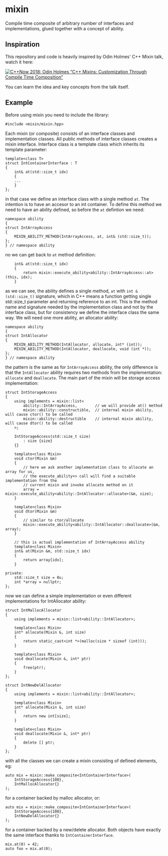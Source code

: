 # mixin

Compile time composite of arbitrary number of interfaces and implementations,
glued together with a concept of ability.

## Inspiration
This repository and code is heavily inspired by Odin Holmes' C++ Mixin talk, watch it here:

[![C++Now 2018: Odin Holmes “C++ Mixins: Customization Through Compile Time Composition”](https://img.youtube.com/vi/wWZi_wPyVvs/0.jpg)](https://www.youtube.com/watch?v=wWZi_wPyVvs)

You can learn the idea and key concepts from the talk itself.

## Example

Before using mixin you need to include the library:

```
#include <mixin/mixin.hpp>
```

Each mixin (or composite) consists of an interface classes and implementation classes. All public methods of interface classes
creates a mixin interface. Interface class is a template class which inherits its template parameter:

```
template<class T>
struct IntContainerInterface : T
{
    int& at(std::size_t idx)
    {
    ...
    }
};
```

in that case we define an interface class with a single method `at`. The intention is to have an accesor to an int container. To
define this method we need to have an ability defined, so before the `at` defintion we need:

```
namespace ability
{
struct IntArrayAccess
{
    MIXIN_ABILITY_METHOD(IntArrayAccess, at, int& (std::size_t));
};
} // namespace ability
```

no we can get back to `at` method definition:

```
    int& at(std::size_t idx)
    {
        return mixin::execute_ability<ability::IntArrayAccess::at>(this, idx);
    }
```

as we can see, the ability defines a single method, `at` with `int & (std::size_t)` signature, which in C++ means a function
getting single std::size_t parameter and returning reference to an int. This is the method name and signature needed by the
implementation class and not by the interface class, but for consistency we define the interface class the same way. We will
need one more ability, an allocator ability:

```
namespace ability
{
struct IntAllocator
{
    MIXIN_ABILITY_METHOD(IntAllocator, allocate, int* (int));
    MIXIN_ABILITY_METHOD(IntAllocator, deallocate, void (int *));
};
} // namespace ability
```

the pattern is the same as for `IntArrayAccess` ability, the only difference is that the `IntAllocator` ability requires
two methods from the implementation: `allocate` and `deallocate`. The main part of the mixin will be storage access implementation:

```
struct IntStorageAccess
{
    using implements = mixin::list<
        ability::IntArrayAccess,        // we will provide at() method
        mixin::ability::constructible,  // internal mixin ability, will cause ctor() to be called
        mixin::ability::destructible    // internal mixin ability, will cause dtor() to be called
    >;

    IntStorageAccess(std::size_t size)
        : size {size}
    {}

    template<class Mixin>
    void ctor(Mixin &m)
    {
        // here we ask another implementation class to allocate an array for us,
        // the execute_ability<> call will find a suitable implementation from the
        // current mixin and invoke allocate method on it
        array = mixin::execute_ability<ability::IntAllocator::allocate>(&m, size);
    }

    template<class Mixin>
    void dtor(Mixin &m)
    {
        // similar to ctor/allocate
        mixin::execute_ability<ability::IntAllocator::deallocate>(&m, array);
    }

    // this is actual implementation of IntArrayAccess ability
    template<class Mixin>
    int& at(Mixin &m, std::size_t idx)
    {
        return array[idx];
    }

private:
    std::size_t size = 0u;
    int *array = nullptr;
};
```

now we can define a simple implementation or even different implementations for IntAllocator ability:

```
struct IntMallocAllocator
{
    using implements = mixin::list<ability::IntAllocator>;

    template<class Mixin>
    int* allocate(Mixin &, int size)
    {
        return static_cast<int *>(malloc(size * sizeof (int)));
    }

    template<class Mixin>
    void deallocate(Mixin &, int* ptr)
    {
        free(ptr);
    }
};

struct IntNewDelAllocator
{
    using implements = mixin::list<ability::IntAllocator>;

    template<class Mixin>
    int* allocate(Mixin &, int size)
    {
        return new int[size];
    }

    template<class Mixin>
    void deallocate(Mixin &, int* ptr)
    {
        delete [] ptr;
    }
};
```

with all the classes we can create a mixin consisting of defined elements, eg:

```
auto mix = mixin::make_composite<IntContainerInterface>(
    IntStorageAccess{100},
    IntMallocAllocator{}
);
```

for a container backed by malloc allocator, or:

```
auto mix = mixin::make_composite<IntContainerInterface>(
    IntStorageAccess{100},
    IntNewDelAllocator{}
);
```

for a container backed by a new/delete allocator. Both objects have exactly the same interface thanks to `IntContainerInterface`.

```
mix.at(0) = 42;
auto foo = mix.at(0);
```
